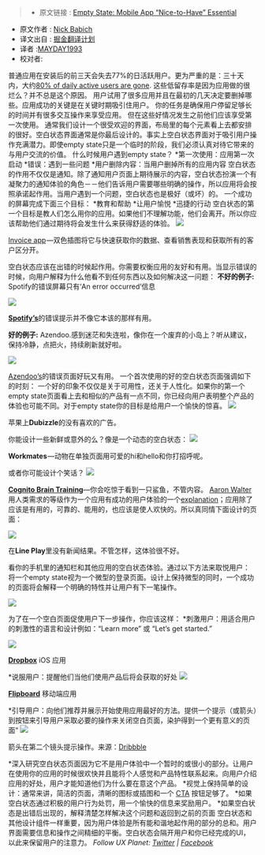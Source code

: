 > * 原文链接 : [Empty State: Mobile App “Nice-to-Have” Essential](https://uxplanet.org/empty-state-mobile-app-nice-to-have-essential-f11c29f01f3)
* 原文作者 : [Nick Babich](http://babich.biz/)
* 译文出自 : [掘金翻译计划](https://github.com/xitu/gold-miner)
* 译者 :[MAYDAY1993](https://github.com/MAYDAY1993)
* 校对者:

普通应用在安装后的前三天会失去77%的日活跃用户。更为严重的是：三十天内，大约[80% of daily active users are gone](https://www.linkedin.com/pulse/losing-80-mobile-users-normal-why-best-apps-do-better-andrew-chen).
这些低留存率是因为应用做的很烂么？并不总是这个原因。
用户试用了很多应用并且在最初的几天决定要删掉哪些。应用成功的关键是在关键时期吸引住用户。
你的任务是确保用户停留足够长的时间并有很多交互操作来享受应用。 但在这些好情况发生之前他们应该享受第一次使用。
通常我们设计一个很受欢迎的界面，布局里的每个元素看上去都安排的很好。空白状态界面通常是你最后设计的。事实上空白状态界面对于吸引用户操作充满潜力。即使empty state只是一个临时的阶段，我们必须认真对待它带来的与用户交流的价值。
什么时候用户遇到empty state？
*第一次使用：应用第一次启动
*错误：遇到一些问题
*用户删除内容：当用户删掉所有的应用内容
空白状态的作用不仅仅是通知。除了通知用户页面上期待展示的内容，空白状态扮演一个有凝聚力的通知体验的角色－－他们告诉用户需要哪些明确的操作，所以应用将会按照承诺起作用。当用户遇到一个问题，空白状态也是极好（或坏）的。
一个成功的屏幕完成下面三个目标：
*教育和帮助
*让用户愉悦
*迅捷的行动
空白状态的第一个目标是教人们怎么用你的应用。如果他们不理解功能，他们会离开。所以你应该帮助他们通过期待将会发生什么来获得舒适的体验。
![](https://cdn-images-1.medium.com/max/800/1*Ssdl9aLaPp00aSyXk_9dfw.gif)

[Invoice app](https://dribbble.com/shots/2264802-Empty-states) —双色插图将它与快速获取你的数据、查看销售表现和获取所有的客户区分开。

空白状态应该在出错的时候起作用。你需要权衡应用的友好和有用。当显示错误的时候，向用户解释为什么他看不到任何东西以及如何解决这一问题：
**不好的例子:** Spotify的错误屏幕只有‘An error occurred’信息

![](https://cdn-images-1.medium.com/max/800/1*flCJh0D4pHW_MvN4WRwRxw.png)

[**Spotify’s**](https://itunes.apple.com/us/app/spotify-music/id324684580?mt=8)的错误提示并不像它本该的那样有用。

**好的例子:** Azendoo.感到迷茫和失连啦，像你在一个废弃的小岛上？听从建议，保持冷静，点把火，持续刷新就好啦。

![](https://cdn-images-1.medium.com/max/800/1*ydkY2tT5WIKUUH6KE6Te3w.png)

[Azendoo’s](https://itunes.apple.com/us/app/azendoo-tasks-conversations/id581907820?mt=8)的错误页面好玩又有用。
一个首次使用的好的空白状态页面强调如下的时刻：
一个好的印象不仅仅是关于可用性，还关于人性化。如果你的第一个empty state页面看上去和相似的产品有一点不同，你已经向用户表明整个产品的体验也可能不同。对于empty state你的目标是给用户一个愉快的惊喜。
![](https://cdn-images-1.medium.com/max/800/1*lds5Wy3tr9ZfczCvBDQcfA.png)

苹果上**Dubizzle**的没有喜欢的广告。

你能设计一些新鲜或意外的么？像是一个动态的空白状态：
![](https://cdn-images-1.medium.com/max/800/1*8rPDEnwRzQnReRL0CKdLzA.gif)

**Workmates** —动物在单独页面用可爱的hi和hello和你打招呼呢。

或者你可能设计个笑话？
![](https://cdn-images-1.medium.com/max/800/1*JBp1Gfz0tEyjkMsnncv-WA.png)


[**Cognito Brain Training**](https://itunes.apple.com/us/app/cognito-brain-training-games/id872808619?mt=8)—你会吃惊于看到一只鲨鱼，不管内容。
[Aaron Walter](https://twitter.com/aarron?lang=en)用人类需求的等级作为一个应用有成功的用户体验的一个[explanation](https://speakerdeck.com/aarron/learning-to-love-humans-emotional-interface-design)；应用除了应该是有用的，可靠的、能用的，也应该是使人欢快的。所以真同情下面设计的页面：

![](https://cdn-images-1.medium.com/max/800/1*YkkBujuWgkAgfHzF2LhGIA.jpeg)

在**Line Play**里没有新闻结果。不管怎样，这体验很不好。

看你的手机里的通知栏和其他应用的空白状态体验。通过以下方法来取悦用户：
将一个empty state视为一个微型的登录页面。设计上保持微型的同时，一个成功的页面将会解释一个明确的特性并让用户有下一笔操作。

![](https://cdn-images-1.medium.com/max/800/1*8uoH4mJgXckTrXI00ENcsA.png)


为了在一个空白页面促使用户下一步操作，你应该这样：
*刺激用户：用适合用户的刺激性的语言和设计例如：“Learn more” 或 “Let’s get started.”

![](https://cdn-images-1.medium.com/max/800/1*vPq7xB-7dPR0lbm0yrXokg.png)

[**Dropbox**](https://itunes.apple.com/us/app/dropbox/id327630330?mt=8) iOS 应用

*说服用户：提醒他们当他们使用产品后将会获取的好处
![](https://cdn-images-1.medium.com/max/800/0*NJntJk_zESA2Wh9r.)


[**Flipboard**](https://flipboard.com/) 移动端应用

*引导用户：向他们推荐并展示开始使用应用最好的方法。提供一个提示（或箭头）到按钮来引导用户采取必要的操作来关闭空白页面，染护得到一个更有意义的页面“
![](https://cdn-images-1.medium.com/max/800/0*x9PMwcO5DYUoRmeP.png)

箭头在第二个镜头提示操作。来源：[Dribbble](https://dribbble.com/shots/2096264-Empty-states)

*深入研究空白状态页面因为它不是用户体验中一个暂时的或很小的部分。让用户在使用你的应用的时候很欢快并且能将个人感觉和产品特性联系起来。向用户介绍应用的好处，用户才能知道他们为什么要在意这个产品。
*视觉上保持简单的设计：通常来讲，简洁的页面，清晰的图标或插图和一个 [CTA](https://en.wikipedia.org/wiki/CTA) 按钮足够了。
*如果空白状态通过积极的用户行为处罚，用一个愉快的信息来奖励用户。
*如果空白状态是出错后出现的，解释清楚怎样解决这个问题和返回到之前的页面
空白状态和其他设计组件一样重要，因为用户体验是所有能和谐地起作用的部分的总和。用户界面需要信息和操作之间精细的平衡。空白状态会隔开用户和你已经完成的UI，以此来保留用户的注意力。
_Follow UX Planet:_ [_Twitter_](https://twitter.com/101babich) _|_ [_Facebook_](https://www.facebook.com/uxplanet/)
